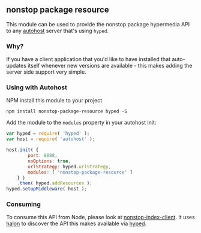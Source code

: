 ## nonstop package resource
This module can be used to provide the nonstop package hypermedia API to any [autohost](https://github.com/LeanKit-Labs/autohost) server that's using `hyped`.

### Why?
If you have a client application that you'd like to have installed that auto-updates itself whenever new versions are available - this makes adding the server side support very simple.

### Using with Autohost
NPM install this module to your project

	npm install nonstop-package-resource hyped -S

Add the module to the `modules` property in your autohost init:

```javascript
var hyped = require( 'hyped' );
var host = require( 'autohost' );

host.init( {
		port: 8888,
		noOptions: true,
		urlStrategy: hyped.urlStrategy,
		modules: [ 'nonstop-package-resource' ]
	} )
	.then( hyped.addResources );
hyped.setupMiddleware( host );
```

### Consuming
To consume this API from Node, please look at [nonstop-index-client](https://github.com/LeanKit-Labs/nonstop-index-client). It uses [halon](https://github.com/LeanKit-Labs/halon) to discover the API this makes available via [hyped](https://github.com/LeanKit-Labs/hyped).